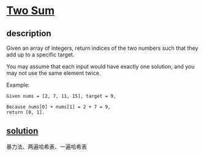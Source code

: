 # [Two Sum](https://leetcode-cn.com/problems/two-sum/description/)

## description
Given an array of integers, return indices of the two numbers such that they add up to a specific target.

You may assume that each input would have exactly one solution, and you may not use the same element twice.

Example:
```
Given nums = [2, 7, 11, 15], target = 9,

Because nums[0] + nums[1] = 2 + 7 = 9,
return [0, 1].
```
## [solution](https://leetcode-cn.com/problems/two-sum/solution/)

暴力法、两遍哈希表、一遍哈希表


